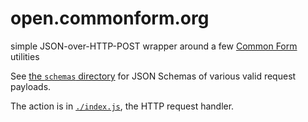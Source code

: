 # open.commonform.org

simple JSON-over-HTTP-POST wrapper around a few [Common Form](https://github.com/commonform) utilities

See [the `schemas` directory](./schemas) for JSON Schemas of various valid request payloads.

The action is in [`./index.js`](./index.js), the HTTP request handler.
